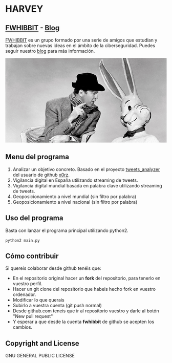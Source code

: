 # HARVEY

## [FWHIBBIT](http://fwhibbit.github.io/) - [Blog](https://fwhibbit.es/)

[FWHIBBIT](http://fwhibbit.github.io/) es un grupo formado por una serie de amigos que estudian y trabajan sobre nuevas ideas en el ámbito de la ciberseguridad. Puedes seguir nuestro [blog](https://fwhibbit.es/) para más información.

![logo](imagenes/Harvey.JPG)

## Menu del programa

1. Analizar un objetivo concreto. Basado en el proyecto [tweets_analyzer](https://github.com/x0rz/tweets_analyzer) del usuario de github [x0rz](https://github.com/x0rz).
2. Vigilancia digital en España utilizando streaming de tweets.
3. Vigilancia digital mundial basada en palabra clave utilizando streaming de tweets.
4. Geoposicionamiento a nivel mundial (sin filtro por palabra)
5. Geoposicionamiento a nivel nacional (sin filtro por palabra)

## Uso del programa

Basta con lanzar el programa principal utilizando python2.

    python2 main.py

## Cómo contribuir

Si quereis colaborar desde github tenéis que:

  - En el repositorio original hacer un **fork** del repositorio, para tenerlo en vuestro perfil.
  - Hacer un git clone del repositorio que habeis hecho fork en vuestro ordenador.
  - Modificar lo que querais
  - Subirlo a vuestra cuenta (git push normal)
  - Desde github.com teneis que ir al repositorio vuestro y darle al botón "New pull request"
  - Y esperar a que desde la cuenta **fwhibbit** de github se acepten los cambios.

## Copyright and License

GNU GENERAL PUBLIC LICENSE
